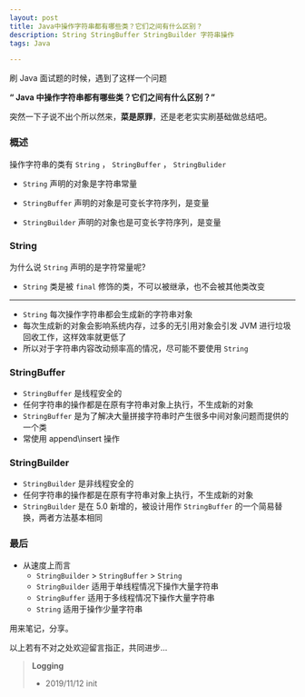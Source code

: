 ```yaml
---
layout: post
title: Java中操作字符串都有哪些类？它们之间有什么区别？
description: String StringBuffer StringBuilder 字符串操作
tags: Java

---
```


刷 Java 面试题的时候，遇到了这样一个问题 

**“  Java 中操作字符串都有哪些类？它们之间有什么区别？”** 

突然一下子说不出个所以然来，**菜是原罪**，还是老老实实刷基础做总结吧。

### 概述

操作字符串的类有 `String`  ， `StringBuffer`  ， `StringBulider`

* `String` 声明的对象是字符串常量

* `StringBuffer` 声明的对象是可变长字符序列，是变量

* `StringBuilder` 声明的对象也是可变长字符序列，是变量

### String

为什么说 `String` 声明的是字符常量呢?

* `String` 类是被 `final` 修饰的类，不可以被继承，也不会被其他类改变

---

* `String` 每次操作字符串都会生成新的字符串对象
* 每次生成新的对象会影响系统内存，过多的无引用对象会引发 JVM 进行垃圾回收工作，这样效率就更低了
* 所以对于字符串内容改动频率高的情况，尽可能不要使用 `String`

### StringBuffer

* `StringBuffer` 是线程安全的
* 任何字符串的操作都是在原有字符串对象上执行，不生成新的对象
* `StringBuffer` 是为了解决大量拼接字符串时产生很多中间对象问题而提供的一个类
* 常使用 append\insert 操作

### StringBuilder

* `StringBuilder` 是非线程安全的
* 任何字符串的操作都是在原有字符串对象上执行，不生成新的对象
* `StringBuilder` 是在 5.0 新增的，被设计用作 `StringBuffer` 的一个简易替换，两者方法基本相同



### 最后

* 从速度上而言	
  * `StringBuilder` > `StringBuffer` > `String`
  * `StringBuilder`  适用于单线程情况下操作大量字符串
  * `StringBuffer` 适用于多线程情况下操作大量字符串
  * `String` 适用于操作少量字符串



用来笔记，分享。

以上若有不对之处欢迎留言指正，共同进步...



>  **Logging**
>
> * 2019/11/12 init

